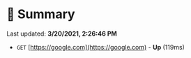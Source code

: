 # 📖 Summary
Last updated: **3/20/2021, 2:26:46 PM**

- `GET` [https://google.com](https://google.com) - **Up** (119ms)
